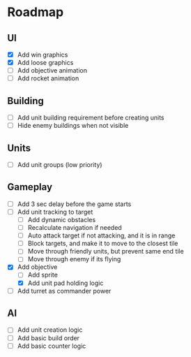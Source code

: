 # Roadmap

## UI

- [X] Add win graphics
- [x] Add loose graphics
- [ ] Add objective animation
- [ ] Add rocket animation

## Building

- [ ] Add unit building requirement before creating units
- [ ] Hide enemy buildings when not visible

## Units

- [ ] Add unit groups (low priority)

## Gameplay

- [ ] Add 3 sec delay before the game starts
- [ ] Add unit tracking to target
  - [ ] Add dynamic obstacles
  - [ ] Recalculate navigation if needed
  - [ ] Auto attack target if not attacking, and it is in range
  - [ ] Block targets, and make it to move to the closest tile
  - [ ] Move through friendly units, but prevent same end tile
  - [ ] Move through enemy if its flying
- [X] Add objective
  - [ ] Add sprite
  - [X] Add unit pad holding logic
- [ ] Add turret as commander power
    
## AI

- [ ] Add unit creation logic
- [ ] Add basic build order
- [ ] Add basic counter logic